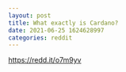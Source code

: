 ```yaml
--- 
layout: post 
title: What exactly is Cardano? 
date: 2021-06-25 1624628997 
categories: reddit 
--- 
```

https://redd.it/o7m9yv